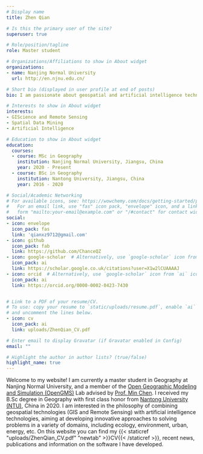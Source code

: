 ```yaml
---
# Display name
title: Zhen Qian

# Is this the primary user of the site?
superuser: true

# Role/position/tagline
role: Master student

# Organizations/Affiliations to show in About widget
organizations:
- name: Nanjing Normal University
  url: http://en.njnu.edu.cn/

# Short bio (displayed in user profile at end of posts)
bio: I am passionate about geospatial and artificial intelligence technologies and aim to use them to solve various interdisciplinary problems.

# Interests to show in About widget
interests:
- GIScience and Remote Sensing
- Spatial Data Mining
- Artificial Intelligence

# Education to show in About widget
education:
  courses:
  - course: MSc in Geography
    institution: Nanjing Normal University, Jiangsu, China
    year: 2020 - Present
  - course: BSc in Geography
    institution: Nantong University, Jiangsu, China
    year: 2016 - 2020

# Social/Academic Networking
# For available icons, see: https://wowchemy.com/docs/getting-started/page-builder/#icons
#   For an email link, use "fas" icon pack, "envelope" icon, and a link in the
#   form "mailto:your-email@example.com" or "/#contact" for contact widget.
social:
- icon: envelope
  icon_pack: fas
  link: 'qianxz9712@gmail.com'
- icon: github
  icon_pack: fab
  link: https://github.com/ChanceQZ
- icon: google-scholar  # Alternatively, use `google-scholar` icon from `ai` icon pack
  icon_pack: ai
  link: https://scholar.google.co.uk/citations?user=X1w2lCUAAAAJ
- icon: orcid  # Alternatively, use `google-scholar` icon from `ai` icon pack
  icon_pack: ai
  link: https://orcid.org/0000-0002-0423-7430


# Link to a PDF of your resume/CV.
# To use: copy your resume to `static/uploads/resume.pdf`, enable `ai` icons in `params.toml`, 
# and uncomment the lines below.
- icon: cv
  icon_pack: ai
  link: uploads/ZhenQian_CV.pdf

# Enter email to display Gravatar (if Gravatar enabled in Config)
email: ""

# Highlight the author in author lists? (true/false)
highlight_name: true
---
```


Welcome to my website! I am currently a master student in Geography at Nanjing Normal University, and a member of the [Open Geographic Modeling and Simulation (OpenGMS)](https://geomodeling.njnu.edu.cn/) Lab advised by [Prof. Min Chen](http://schools.njnu.edu.cn/geog/person/min-chen). I received my B.Sc degree in Geography with first class honor from [Nantong University (NTU)](https://en.ntu.edu.cn/), China in 2020. I am interested in the philosophy of combining geospatial technologies (GIS and Remote Sensing) with artificial intelligence technologies, aiming at developing innovative approaches to solving problems in a variety of domains, including ecology, environment, urban, energy, etc. On this website you can find my {{< staticref "uploads/ZhenQian_CV.pdf" "newtab" >}}CV{{< /staticref >}}, recent news, publications and information on the software I have developed.

